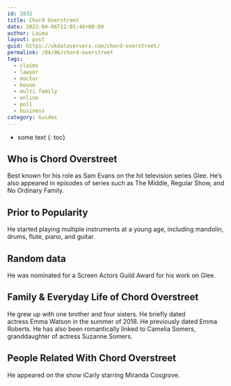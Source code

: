 ```yaml
---
id: 3832
title: Chord Overstreet
date: 2021-04-06T12:01:46+00:00
author: Laima
layout: post
guid: https://ukdataservers.com/chord-overstreet/
permalink: /04/06/chord-overstreet
tags:
  - claims
  - lawyer
  - doctor
  - house
  - multi family
  - online
  - poll
  - business
category: Guides
---
```


* some text
{: toc}


## Who is Chord Overstreet
                  
                  
                  
Best known for his role as Sam Evans on the hit television series Glee. He&#8217;s also appeared in episodes of series such as The Middle, Regular Show, and No Ordinary Family. 
                  
              
            
              
            
                
                
                
## Prior to Popularity
                  
                  
                  
He started playing multiple instruments at a young age, including mandolin, drums, flute, piano, and guitar. 
                  
              
            
              
            
                
                
                
## Random data
                  
                  
                  
He was nominated for a Screen Actors Guild Award for his work on Glee. 
                  
              
            
              
            
                
                
                
## Family & Everyday Life of Chord Overstreet
                  
                  
                  
He grew up with one brother and four sisters. He briefly dated actress Emma Watson in the summer of 2018. He previously dated Emma Roberts. He has also been romantically linked to Camelia Somers, granddaughter of actress Suzanne Somers.
                  
              
            
              
            
                
                
                
## People Related With Chord Overstreet
                  
                  
                  
He appeared on the show iCarly starring Miranda Cosgrove. 
                  
              
            
              
            
                
              
            
              
              
            
            
              
            
          
          
          